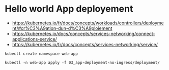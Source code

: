 # Hello world App deployement

* https://kubernetes.io/fr/docs/concepts/workloads/controllers/deployment/#cr%C3%A9ation-dun-d%C3%A9ploiement
* https://kubernetes.io/docs/concepts/services-networking/connect-applications-service/
* https://kubernetes.io/fr/docs/concepts/services-networking/service/

```
kubectl create namespace web-app
```

```
kubectl -n web-app apply -f 03_app-deployment-no-ingress/deployment/
```